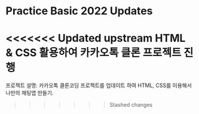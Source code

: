 # Practice Basic 2022 Updates

<<<<<<< Updated upstream
HTML & CSS 활용하여 카카오톡 클론 프로젝트 진행
=======
프로젝트 설명: 카카오톡 클론코딩 프로젝트를 업데이트 하여 HTML, CSS를 이용해서 나만의 채팅앱 만들기.
>>>>>>> Stashed changes
